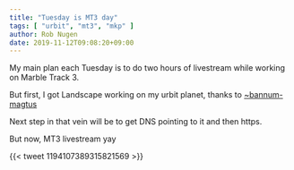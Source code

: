 ```yaml
---
title: "Tuesday is MT3 day"
tags: [ "urbit", "mt3", "mkp" ]
author: Rob Nugen
date: 2019-11-12T09:08:20+09:00
---
```


My main plan each Tuesday is to do two hours of livestream while
working on Marble Track 3.

But first, I got Landscape working on my urbit planet, thanks to [~bannum-magtus](http://bannum-magt.us/)

Next step in that vein will be to get DNS pointing to it and then
https.

But now, MT3 livestream yay

{{< tweet 1194107389315821569 >}}
